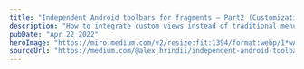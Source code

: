 ```yaml
---
title: "Independent Android toolbars for fragments — Part2 (Customization)"
description: "How to integrate custom views instead of traditional menu options using attributes like android:actionLayout, android:actionViewClass, and android:actionProviderClass. The article also highlighted the importance of the onPrepareMenu callback for controlling menu options directly and initializing custom logic."
pubDate: "Apr 22 2022"
heroImage: "https://miro.medium.com/v2/resize:fit:1394/format:webp/1*wAFdVM_5P8YTC01glFXjrw.png"
sourceUrl: "https://medium.com/@alex.hrindii/independent-android-toolbars-for-fragments-part2-customization-9b1ca94e45d3"
---
```


